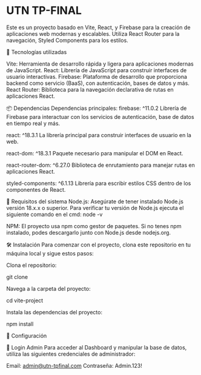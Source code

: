 # UTN TP-FINAL

Este es un proyecto basado en Vite, React, y Firebase para la creación de aplicaciones web modernas y escalables. Utiliza React Router para la navegación, Styled Components para los estilos.

🚀 Tecnologías utilizadas

Vite: Herramienta de desarrollo rápida y ligera para aplicaciones modernas de JavaScript.
React: Librería de JavaScript para construir interfaces de usuario interactivas.
Firebase: Plataforma de desarrollo que proporciona backend como servicio (BaaS), con autenticación, bases de datos y más.
React Router: Biblioteca para la navegación declarativa de rutas en aplicaciones React.


📦 Dependencias
Dependencias principales:
firebase: ^11.0.2
Librería de Firebase para interactuar con los servicios de autenticación, base de datos en tiempo real y más.

react: ^18.3.1
La librería principal para construir interfaces de usuario en la web.

react-dom: ^18.3.1
Paquete necesario para manipular el DOM en React.

react-router-dom: ^6.27.0
Biblioteca de enrutamiento para manejar rutas en aplicaciones React.

styled-components: ^6.1.13
Librería para escribir estilos CSS dentro de los componentes de React.


🔧 Requisitos del sistema
Node.js: Asegúrate de tener instalado Node.js versión 18.x.x o superior.
Para verificar tu versión de Node.js ejecuta el siguiente comando en el cmd: node -v

NPM: El proyecto usa npm como gestor de paquetes. Si no tenes npm instalado, podes descargarlo junto con Node.js desde nodejs.org.


🛠 Instalación
Para comenzar con el proyecto, clona este repositorio en tu máquina local y sigue estos pasos:

Clona el repositorio:

git clone <url-del-repositorio>

Navega a la carpeta del proyecto:

cd vite-project

Instala las dependencias del proyecto:

npm install

🔧 Configuración



🔑 Login Admin
Para acceder al Dashboard y manipular la base de datos, utiliza las siguientes credenciales de administrador:

Email: admin@utn-tpfinal.com
Contraseña: Admin.123!
